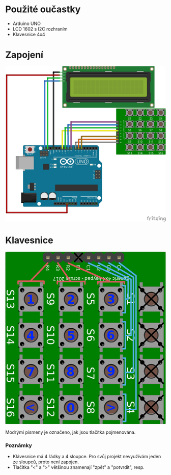 # Použité oučastky

- Arduino UNO
- LCD 1602 s I2C rozhraním
- Klavesnice 4x4

# Zapojení

![](images/scheme.jpg "Connection")

# Klavesnice

![](images/keypad.png "Keypad keybinds")

Modrými písmeny je označeno, jak jsou tlačítka pojmenována.

### Poznámky

- Klávesnice má 4 řádky a 4 sloupce. Pro svůj projekt nevyužívám jeden ze sloupců, proto není zapojen.
- Tlačítka "<" a ">" většinou znamenají "zpět" a "potvrdit", resp.